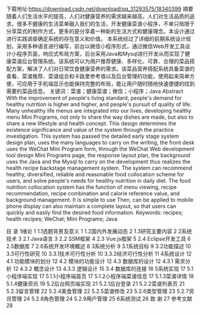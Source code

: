 下载地址:https://download.csdn.net/download/qq_31293575/18340399
摘要
随着人们生活水平的提高，人们对健康营养的需求越来越高，人们对生活品质的追求。很多不健康的生活菜单融入我们的生活，开发健康菜谱小程序，不单只局限于分享菜式的制作方式，更多的是分享着一种新的生活方式和健康理念。本设计通过进行实践调查确定系统的存在意义和价值。
本系统经过了详细的前期系统设计规划，采用多种语言进行编写，前台以微信小程序形式，通过微信Web开发工具设计小程序页面，响应式布局方案，后台采用Java和Mysql进行开发从而实现了健康菜谱后台管理系统。该系统可以为用户推荐健康、多样化、可靠、合理的菜品搭配方案，解决了人们对日常饮食健康营养的需求。该菜品营养搭配系统具备菜谱的查看、菜谱推荐、菜谱组合和卡路里参考值以及后台管理的功能，使用起来简单方便，可应用于手机端显示也能保持完整的布局，能让用户随时随地快速便捷的找到需要的菜品信息。
关键词：菜谱；健康菜谱；微信；小程序；Java
Abstract
With the improvement of people's living standard, people's demand for healthy nutrition is higher and higher, and people's pursuit of quality of life. Many unhealthy life menus are integrated into our lives, developing healthy menu Mini Programs, not only to share the way dishes are made, but also to share a new lifestyle and health concept. This design determines the existence significance and value of the system through the practice investigation.
This system has passed the detailed early stage system design plan, uses the many languages to carry on the writing, the front desk uses the WeChat Mini Program form, through the WeChat Web development tool design Mini Programs page, the response layout plan, the background uses the Java and the Mysql to carry on the development thus realizes the health recipe backstage management system. The system can recommend healthy, diversified, reliable and reasonable food collocation scheme for users, and solve people's needs for healthy nutrition in daily diet. The food nutrition collocation system has the function of menu viewing, recipe recommendation, recipe combination and calorie reference value, and background management. It is simple to use  Then, can be applied to mobile phone display can also maintain a complete layout, so that users can quickly and easily find the desired food information.
Keywords: recipes; health recipes; WeChat; Mini Programs; Java


目  录
1绪论 1
1.1选题背景及意义 1
1.2国内外发展动态 2
1.3研究主要内容 2
2系统技术 3
2.1 Java语言 3
2.2 SSM框架 4
2.3 Vue.js框架 5
2.4 Eclipse开发工具 6
2.5数据库 7
2.6系统开发环境概述 8
3系统分析 9
3.1系统目标 9
3.2功能描述 10
3.3可行性研究 10
3.3.1技术可行性分析 10
3.3.2经济可行性分析 11
4系统设计 12
4.1 功能模块的划分 12
4.2 模块的功能设计 12
4.3 数据库的设计 12
4.3.1 需求分析 12
4.3.2 概念设计 13
4.3.3 逻辑设计 15
3.4 数据库的连接 16
5系统实现 17
5.1小程序端实现 17
5.1.1小程序端首页 17
5.1.2小程序端菜谱信息 17
5.1.3菜谱详情 18
5.1.4健康资讯 19
5.2后台网页端实现 21
5.2.1后台登录 21
5.2.2菜谱列表页 21
5.2.3留言管理 22
5.2.4美食管理 22
5.2.5菜谱修改 23
5.2.6类型管理 23
5.2.7资讯管理 24
5.2.8角色管理 24
5.2.9用户管理 25
6系统测试 26
致  谢 27
参考文献 28



























